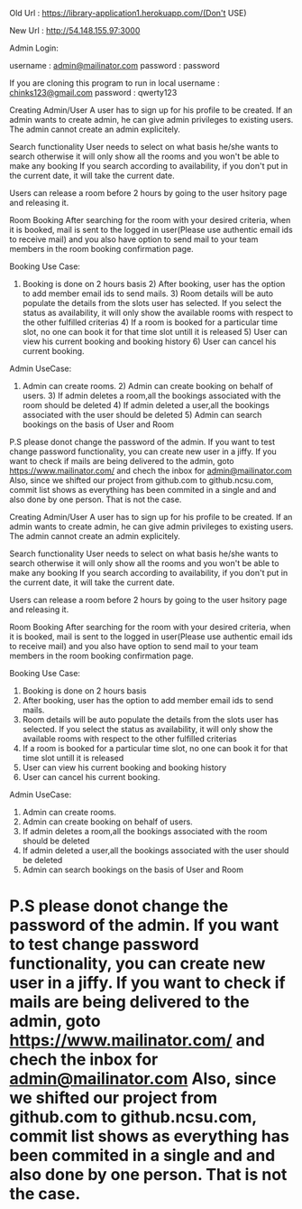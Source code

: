 Old Url : https://library-application1.herokuapp.com/(Don't USE)

New Url : http://54.148.155.97:3000

Admin Login:

username : admin@mailinator.com 
password : password

If you are cloning this program to run in local 
username : chinks123@gmail.com 
password : qwerty123

Creating Admin/User A user has to sign up for his profile to be created. If an admin wants to create admin, he can give admin privileges to existing users. The admin cannot create an admin explicitely.

Search functionality User needs to select on what basis he/she wants to search otherwise it will only show all the rooms and you won't be able to make any booking If you search according to availability, if you don't put in the current date, it will take the current date.

Users can release a room before 2 hours by going to the user hsitory page and releasing it.

Room Booking After searching for the room with your desired criteria, when it is booked, mail is sent to the logged in user(Please use authentic email ids to receive mail) and you also have option to send mail to your team members in the room booking confirmation page.

Booking Use Case:

1) Booking is done on 2 hours basis 2) After booking, user has the option to add member email ids to send mails. 3) Room details will be auto populate the details from the slots user has selected. If you select the status as availability, it will only show the available rooms with respect to the other fulfilled criterias 4) If a room is booked for a particular time slot, no one can book it for that time slot untill it is released 5) User can view his current booking and booking history 6) User can cancel his current booking.

Admin UseCase:

1) Admin can create rooms. 2) Admin can create booking on behalf of users. 3) If admin deletes a room,all the bookings associated with the room should be deleted 4) If admin deleted a user,all the bookings associated with the user should be deleted 5) Admin can search bookings on the basis of User and Room

P.S please donot change the password of the admin. If you want to test change password functionality, you can create new user in a jiffy. If you want to check if mails are being delivered to the admin, goto https://www.mailinator.com/ and chech the inbox for admin@mailinator.com Also, since we shifted our project from github.com to github.ncsu.com, commit list shows as everything has been commited in a single and and also done by one person. That is not the case.

Creating Admin/User
A user has to sign up for his profile to be created. If an admin wants to create admin, he can give admin privileges to existing users. The admin cannot create an  admin explicitely.

Search functionality
User needs to select on what basis he/she wants to search otherwise it will only show all the rooms and you won't be able to make any booking
If you search according to availability, if you don't put in the current date, it will take the current date.

Users can release a room before 2 hours by going to the user hsitory page and releasing it.

Room Booking
After searching for the room with your desired criteria, when it is booked, mail is sent to the logged in user(Please use authentic email ids to receive mail) and you also have option to send mail to your team members in the room booking confirmation page.

Booking Use Case:

1) Booking is done on 2 hours basis
2) After booking, user has the option to add member email ids to send mails.
3) Room details will be auto populate the details from the slots user has selected. If you select the status as availability, it will only show the available rooms with respect to the other fulfilled criterias
4) If a room is booked for a particular time slot, no one can book it for that time slot untill it is released
5) User can view his current booking and booking history
6) User can cancel his current booking.


Admin UseCase:

1) Admin can create rooms.
2) Admin can create booking on behalf of users.
3) If admin deletes a room,all the bookings associated with the room should be deleted
4) If admin deleted a user,all the bookings associated with the user should be deleted
5) Admin can search bookings on the basis of User and Room

P.S please donot change the password of the admin. If you want to test change password functionality, you can create new user in a jiffy. If you want to check if mails are being delivered to the admin, goto https://www.mailinator.com/ and chech the inbox for admin@mailinator.com
Also, since we shifted our project from github.com to github.ncsu.com, commit list shows as everything has been commited in a single and and also done by one person. That is not the case.
=======
